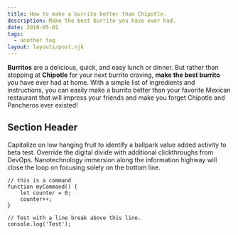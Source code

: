 ```yaml
---
title: How to make a burrito better than Chipotle.
description: Make the best burrito you have ever had.
date: 2018-05-01
tags:
  - another tag
layout: layouts/post.njk
---
```


**Burritos** are a delicious, quick, and easy lunch or dinner. But rather than stopping at **Chipotle** for your next burrito craving, **make the best burrito** you have ever had at home. With a simple list of ingredients and instructions, you can easily make a burrito better than your favorite Mexican restaurant that will impress your friends and make you forget Chipotle and Pancheros ever existed!  

## Section Header

Capitalize on low hanging fruit to identify a ballpark value added activity to beta test. Override the digital divide with additional clickthroughs from DevOps. Nanotechnology immersion along the information highway will close the loop on focusing solely on the bottom line.

```text/2-3
// this is a command
function myCommand() {
	let counter = 0;
	counter++;
}

// Test with a line break above this line.
console.log('Test');
```
